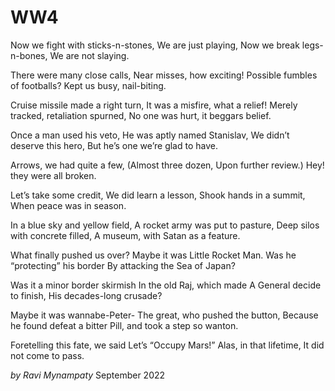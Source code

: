# WW4

Now we fight with sticks-n-stones, 
We are just playing, 
Now we break legs-n-bones,
We are not slaying.

There were many close calls,
Near misses, how exciting! 
Possible fumbles of footballs?
Kept us busy, nail-biting.

Cruise missile made a right turn,
It was a misfire, what a relief!
Merely tracked, retaliation spurned,
No one was hurt, it beggars belief. 

Once a man used his veto,
He was aptly named Stanislav,
We didn’t deserve this hero,
But he’s one we’re glad to have.

Arrows, we had quite a few,
(Almost three dozen,
Upon further review.)
Hey! they were all broken.

Let’s take some credit,
We did learn a lesson,
Shook hands in a summit,
When peace was in season. 

In a blue sky and yellow field,
A rocket army was put to pasture,
Deep silos with concrete filled,
A museum, with Satan as a feature.

What finally pushed us over?
Maybe it was Little Rocket Man.
Was he “protecting” his border
By attacking the Sea of Japan?


Was it a minor border skirmish
 In the old Raj, which made
A General decide to finish, 
His decades-long crusade?

Maybe it was wannabe-Peter-
The great, who pushed the button,
Because he found defeat a bitter
Pill, and took a step so wanton. 

Foretelling this fate, we said
Let’s “Occupy Mars!”
Alas, in that lifetime,
It did not come to pass.

_by Ravi Mynampaty_
September 2022
